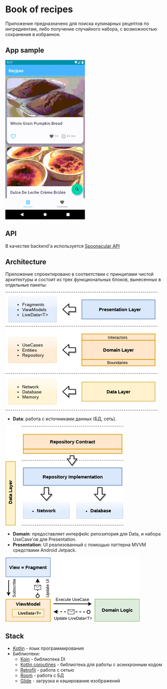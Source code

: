 # Book of recipes
Приложение предназначено для поиска кулинарных рецептов по ингредиентам, либо получение случайного набора, с возможностью сохранения в избранное.

## App sample
![](https://github.com/bookofrecipes/main_project/blob/master/images/App_small.gif)

## API
В качестве backend'а используется [Spoonacular API](https://spoonacular.com/food-api/docs)
## Architecture
Приложение спроектировано в соответствии с принципами чистой архитектуры и состоит из трех функциональных блоков, вынесенных в отдельные пакеты:

![](https://github.com/bookofrecipes/main_project/blob/master/images/clean_architecture_reloaded_layers.png)

* **Data**: работа с источниками данных (БД, сеть).

![](https://github.com/bookofrecipes/main_project/blob/master/images/clean_archictecture_reloaded_repository.png)

* **Domain**: предоставляет интерфейс репозитория для Data, и набора UseCase'ов для Presentation.
* **Presentation**: UI реализованный с помощью паттерна MVVM средствами Android Jetpack.

![](https://github.com/bookofrecipes/main_project/blob/master/images/clean_architecture_reloaded_mvvm_app.png)

## Stack
* [Kotlin](https://kotlinlang.org/) - язык программирования
* Библиотеки:
  * [Koin](https://insert-koin.io/) - библиотека DI
  * [Kotlin coroutines](https://kotlinlang.org/docs/reference/coroutines-overview.html) - библиотека для работы с асинхронным кодом
  * [Retrofit](https://square.github.io/retrofit/) - работа с сетью
  * [Room](https://developer.android.com/jetpack/androidx/releases/room) - работа с БД
  * [Glide](http://bumptech.github.io/glide/) - загрузка и кэширование изображений
  
